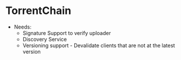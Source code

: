 # TorrentChain

- Needs:
    - Signature Support to verify uploader
    - Discovery Service
    - Versioning support - Devalidate clients that are not at the latest version
